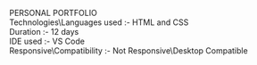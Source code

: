 PERSONAL PORTFOLIO
<br>
Technologies\Languages used :- HTML and CSS
<br>
Duration :- 12 days
<br>
IDE used :- VS Code
<br>
Responsive\Compatibility :- Not Responsive\Desktop Compatible